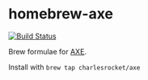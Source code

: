 # homebrew-axe
[![Build Status](https://travis-ci.com/charlesrocket/homebrew-axe.svg?branch=master)](https://travis-ci.com/charlesrocket/homebrew-axe)

Brew formulae for [AXE](https://github.com/AXErunners/axe).

Install with `brew tap charlesrocket/axe`
